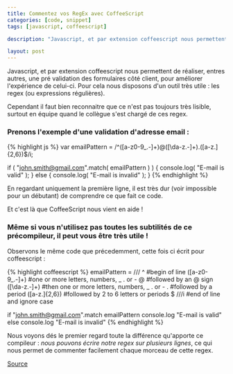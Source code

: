 ```yaml
---
title: Commentez vos RegEx avec CoffeeScript
categories: [code, snippet]
tags: [javascript, coffeescript]

description: "Javascript, et par extension coffeescript nous permettent de réaliser, entres autres, une pré validation des formulaires côté client, pour améliorer l’expérience de celui-ci. Pour cela nous disposons d’un outil très utile : les regex (ou expressions régulières)."

layout: post
---
```

Javascript, et par extension coffeescript nous permettent de réaliser, entres autres, une pré validation des formulaires côté client, pour améliorer l'expérience de celui-ci. Pour cela nous disposons d'un outil très utile : les regex (ou expressions régulières).

Cependant il faut bien reconnaitre que ce n'est pas toujours très lisible, surtout en équipe quand le collègue s'est chargé de ces regex.

### Prenons l'exemple d'une validation d'adresse email :

{% highlight js %}
var emailPattern = /^([a-z0-9_.-]+)@([\da-z.-]+)\.([a-z.]{2,6})$/i;

if ( "john.smith@gmail.com".match( emailPattern ) ) {
   console.log( "E-mail is valid" );
} else {
   console.log( "E-mail is invalid" );
}
{% endhighlight %}

En regardant uniquement la première ligne, il est très dur (voir impossible pour un débutant) de comprendre ce que fait ce code.

Et c'est là que CoffeeScript nous vient en aide !

### Même si vous n'utilisez pas toutes les subtilités de ce précompileur, il peut vous être très utile !

Observons le même code que précedemment, cette fois ci écrit pour coffeescript :

{% highlight coffeescript %}
emailPattern = /// ^ #begin of line
   ([a-z0-9_.-]+)    #one or more letters, numbers, _ . or -
   @                 #followed by an @ sign
   ([\da-z.-]+)      #then one or more letters, numbers, _ . or -
   \.                #followed by a period
   ([a-z.]{2,6})     #followed by 2 to 6 letters or periods
   $ ///i            #end of line and ignore case

if "john.smith@gmail.com".match emailPattern
   console.log "E-mail is valid"
else
   console.log "E-mail is invalid"
{% endhighlight %}

Nous voyons dés le premier regard toute la différence qu'apporte ce compileur : _nous pouvons écrire notre regex sur plusieurs lignes_, ce qui nous permet de commenter facilement chaque morceau de cette regex.

[Source](http://www.elijahmanor.com/2012/02/regular-expressions-in-coffeescript-are.html)